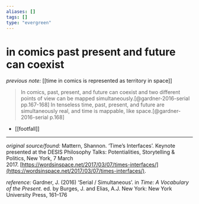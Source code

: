 ```yaml
---
aliases: []
tags: []
type: "evergreen"
---
```


# in comics past present and future can coexist

_previous note:_ [[time in comics is represented as territory in space]]

> In comics, past, present, and future can coexist and two different points of view can be mapped simultaneously.[@gardner-2016-serial pp.167-168]
> In tenseless time, past, present, and future are simultaneously real, and time is mappable, like space.[@gardner-2016-serial p.168]

- [[footfall]]



---

_original source/found:_ Mattern, Shannon. ‘Time’s Interfaces’. Keynote presented at the DESIS Philosophy Talks: Potentialities, Storytelling & Politics, New York, 7 March 2017. [https://wordsinspace.net/2017/03/07/times-interfaces/](https://wordsinspace.net/2017/03/07/times-interfaces/).

_reference:_ Gardner, J. (2016) ‘Serial / Simultaneous’. in _Time: A Vocabulary of the Present_. ed. by Burges, J. and Elias, A.J. New York: New York University Press, 161–176


